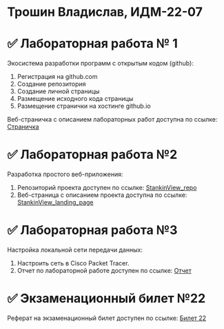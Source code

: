 # Трошин Владислав, ИДМ-22-07
# ✅ Лабораторная работа № 1
Экосистема разработки программ с открытым кодом (github):

1. Регистрация на github.com
2. Создание репозитория
3. Создание личной страницы
4. Размещение исходного кода страницы
5. Размещение странички на хостинге github.io

Веб-страничка с описанием лабораторных работ доступна по ссылке: [Страничка](https://tromb17.github.io/)

# ✅ Лабораторная работа №2
Разработка простого веб-приложения:

1. Репозиторий проекта доступен по ссылке: [StankinView_repo](https://github.com/fireru277/inet2022/wiki/Stankin-View)
2. Веб-страница с описанием проекта доступна по ссылке: [StankinView_landing_page](https://profound-salmiakki-49c5d6.netlify.app/)

# ✅ Лабораторная работа №3
Настройка локальной сети передачи данных:
1. Настроить сеть в Cisco Packet Tracer.
2. Отчет по лабораторной работе доступен по ссылке: [Отчет](https://github.com/tromb17/tromb17.github.io/blob/main/Отчет%20по%20Cisco%20Packet%20Tracer.pdf)

# ✅ Экзаменационный билет №22
Реферат на экзаменационный билет доступен по ссылке: [Билет 22](https://github.com/stankin/inet-2022/wiki/exam22)
